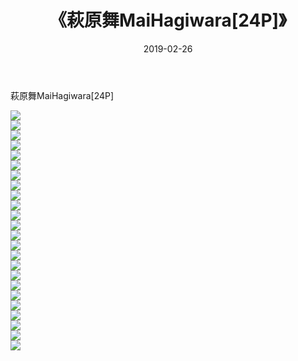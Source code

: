 ﻿---
layout: post
title:  《萩原舞MaiHagiwara[24P]》
date:   2019-02-26
img: http://pic.660000.xyz/1:down/唯美/2019/萩原舞MaiHagiwara[24P]/000.jpg
categories: [美女, 清纯, 唯美]
---

萩原舞MaiHagiwara[24P]

  ![](http://pic.660000.xyz/1:down/唯美/2019/萩原舞MaiHagiwara[24P]/001.jpg) <br> ![](http://pic.660000.xyz/1:down/唯美/2019/萩原舞MaiHagiwara[24P]/002.jpg) <br> ![](http://pic.660000.xyz/1:down/唯美/2019/萩原舞MaiHagiwara[24P]/003.jpg) <br> ![](http://pic.660000.xyz/1:down/唯美/2019/萩原舞MaiHagiwara[24P]/004.jpg) <br> ![](http://pic.660000.xyz/1:down/唯美/2019/萩原舞MaiHagiwara[24P]/005.jpg) <br> ![](http://pic.660000.xyz/1:down/唯美/2019/萩原舞MaiHagiwara[24P]/006.jpg) <br> ![](http://pic.660000.xyz/1:down/唯美/2019/萩原舞MaiHagiwara[24P]/007.jpg) <br> ![](http://pic.660000.xyz/1:down/唯美/2019/萩原舞MaiHagiwara[24P]/008.jpg) <br> ![](http://pic.660000.xyz/1:down/唯美/2019/萩原舞MaiHagiwara[24P]/009.jpg) <br> ![](http://pic.660000.xyz/1:down/唯美/2019/萩原舞MaiHagiwara[24P]/010.jpg) <br> ![](http://pic.660000.xyz/1:down/唯美/2019/萩原舞MaiHagiwara[24P]/011.jpg) <br> ![](http://pic.660000.xyz/1:down/唯美/2019/萩原舞MaiHagiwara[24P]/012.jpg) <br> ![](http://pic.660000.xyz/1:down/唯美/2019/萩原舞MaiHagiwara[24P]/013.jpg) <br> ![](http://pic.660000.xyz/1:down/唯美/2019/萩原舞MaiHagiwara[24P]/014.jpg) <br> ![](http://pic.660000.xyz/1:down/唯美/2019/萩原舞MaiHagiwara[24P]/015.jpg) <br> ![](http://pic.660000.xyz/1:down/唯美/2019/萩原舞MaiHagiwara[24P]/016.jpg) <br> ![](http://pic.660000.xyz/1:down/唯美/2019/萩原舞MaiHagiwara[24P]/017.jpg) <br> ![](http://pic.660000.xyz/1:down/唯美/2019/萩原舞MaiHagiwara[24P]/018.jpg) <br> ![](http://pic.660000.xyz/1:down/唯美/2019/萩原舞MaiHagiwara[24P]/019.jpg) <br> ![](http://pic.660000.xyz/1:down/唯美/2019/萩原舞MaiHagiwara[24P]/020.jpg) <br> ![](http://pic.660000.xyz/1:down/唯美/2019/萩原舞MaiHagiwara[24P]/021.jpg) <br> ![](http://pic.660000.xyz/1:down/唯美/2019/萩原舞MaiHagiwara[24P]/022.jpg) <br> ![](http://pic.660000.xyz/1:down/唯美/2019/萩原舞MaiHagiwara[24P]/023.jpg) <br> ![](http://pic.660000.xyz/1:down/唯美/2019/萩原舞MaiHagiwara[24P]/024.jpg) <br>